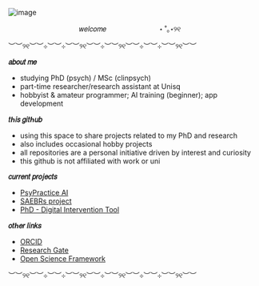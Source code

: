 ![image](https://github.com/user-attachments/assets/fc5a191b-94f2-4ce5-b2d2-14520adf8ec8)

‎ ‎ ‎ ‎ ‎ ‎ ‎ ‎‎ ‎ ‎ ‎ ‎‎ ‎ ‎ ‎ ‎ ‎ ‎ ‎  ‎‎ ‎ ‎ ‎ ‎ ‎  ‎ ‎ ‎ ‎ ‎ ‎‎ ‎ ‎ ‎  ‎ ‎  𝑤𝑒𝑙𝑐𝑜𝑚𝑒‎ ‎ ‎ ‎ ‎ ‎ ‎ ‎ ‎ ‎ ‎ ‎ ‎ ‎ ‎ ‎ ‎ ‎ ‎ ‎ ‎ ‎ ‎ ‎ ‎ ‎ ‎ ‎ ‎ ‎ ‎ ‎ ‎ ‎ ‎ ‎ ‎ ‎ ‎ ‎ ‎ ‎ ‎ ‎ ‎ ‎ ‎ ‎ ‎ ‎ ‎ ‎ ‎ ‎ ‎ ‎ ‎ ‎ ‎ ‎ ‎ ‎ ‎ ‎ ‎ ‎ ‎ ‎ ‎ ‎ ‎ ‎ ‎ ‎ ‎ ‎ ‎ ‎ ‎ ‎ ‎ ‎ ‎ ‎ ‎ ‎ ‎ ‎ ‎ ‎ ‎ ‎ ‎ ‎ ‎ ‎ ‎ ‎ ‎ ‎ ‎ ‎ ‎ ‎ ‎ ‎ ‎ ‎ ‎ ‎ ‎ ‎ ‎ ‎ ‎ ‎ ‎ ‎ ‎ ‎ ‎ ‎ ‎ ‎ ‎ ‎ ‎ ‎ ‎ ‎ ‎ ‎ ‎ ‎ ‎ ‎ ‎ ‎ ‎ ‎ ‎ ‎ ‎ ‎ ‎ ‎ ‎ ‎ ‎ ‎ ‎ ‎ ‎ ‎ ‎ ‎ ‎ ‎ ‎ ‎ ‎ ‎ ‎ ‎ ‎ ‎ ‎ ‎ ‎‎ ‎ ‎ ‎ ‎ ‎ ‎ ‎  ‎ ‎‎ ‎ ‎ ‎ ‎ ‎ ‎ ‎‎ ‎ ‎ ‎ ‎ ‎ ‎ ‎ ‎ ‎ ‎ ‎  ‎‎ ‎ ‎ ‎  ‎‎ ‎ ‎ ‎  ‎‎ ‎  ‎‎ ‎ ‎ ‎ ‎ ‎ ‎‎ ‎ ‎ ‎  ‎   ‎‎ ‎ ‎ ‎ ‎ ‎  ⋆ ˚｡⋆୨୧‎

︶︶୨୧︶︶⊹︶︶⊹︶︶୨୧︶︶⊹︶︶୨୧︶︶⊹︶︶⊹︶︶୨୧︶︶

**𝑎𝑏𝑜𝑢𝑡 𝑚𝑒**
- studying PhD (psych) / MSc (clinpsych)
- part-time researcher/research assistant at Unisq
- hobbyist & amateur programmer; AI training (beginner); app development

**𝑡ℎ𝑖𝑠 𝑔𝑖𝑡ℎ𝑢𝑏**
- using this space to share projects related to my PhD and research
- also includes occasional hobby projects
- all repositories are a personal initiative driven by interest and curiosity
- this github is not affiliated with work or uni

**𝑐𝑢𝑟𝑟𝑒𝑛𝑡 𝑝𝑟𝑜𝑗𝑒𝑐𝑡𝑠**
- [PsyPractice AI](https://github.com/angelbunbun/PsyPractice-AI)
- [SAEBRs project](https://github.com/angelbunbun/SAEBR)
- [PhD - Digital Intervention Tool](https://github.com/angelbunbun/app_development_phd/tree/main)

**𝑜𝑡ℎ𝑒𝑟 𝑙𝑖𝑛𝑘𝑠**
- [ORCID](https://orcid.org/0000-0003-1238-4403)
- [Research Gate](https://www.researchgate.net/profile/Kimberley-Strachan-Regan)
- [Open Science Framework](https://osf.io/s86gy/)
  

︶︶୨୧︶︶⊹︶︶⊹︶︶୨୧︶︶⊹︶︶୨୧︶︶⊹︶︶⊹︶︶୨୧︶︶
